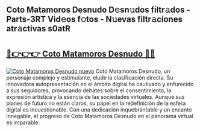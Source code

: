 ## Coto Matamoros Desnudo D𝚎sn𝚞dos filtr𝚊dos - Parts-3RT Vid𝚎os f𝚘tos - N𝚞evas filtr𝚊ciones atr𝚊ctivas s0atR

# <h2><a href="http://mbcr3uq.tromn.icu/?c=Coto+Matamoros+Desnudo">🔗👉👉👉 Coto Matamoros Desnudo 🔗🔗</a></h2>

[![Coto Matamoros Desnudo nuevo](https://i.imgur.com/pEAQMta.gif)](http://mbcr3uq.tromn.icu/?c=Coto+Matamoros+Desnudo)
Coto Matamoros Desnudo, un personaje complejo y estimulante, elude la clasificación directa. Su innovadora autopresentación en el ámbito digital ha cautivado y enfurecido a sus seguidores, provocando debates sobre el consentimiento, la expresión artística y la esencia de las sociedades virtuales. Aunque sus planes de futuro no están claros, su papel en la redefinición de la esfera digital es incuestionable. Con una dedicación inquebrantable y un encanto innegable, el progreso de Coto Matamoros Desnudo en el panorama virtual es imparable.
